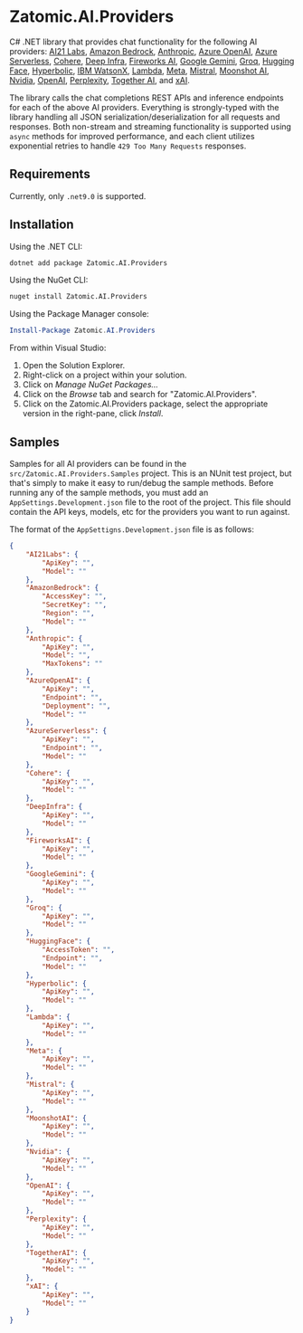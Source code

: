 # Zatomic.AI.Providers

C# .NET library that provides chat functionality for the following AI providers: [AI21 Labs](https://docs.ai21.com/reference/jamba-1-6-api-ref), [Amazon Bedrock](https://docs.aws.amazon.com/bedrock/latest/APIReference/API_runtime_Converse.html), [Anthropic](https://docs.anthropic.com/en/api/messages), [Azure OpenAI](https://learn.microsoft.com/en-us/azure/ai-services/openai/reference), [Azure Serverless](https://learn.microsoft.com/en-us/rest/api/aifoundry/model-inference/get-chat-completions/get-chat-completions), [Cohere](https://docs.cohere.com/v2/reference/chat), [Deep Infra](https://deepinfra.com/docs/openai_api), [Fireworks AI](https://docs.fireworks.ai/api-reference/post-chatcompletions), [Google Gemini](https://ai.google.dev/api/generate-content), [Groq](https://console.groq.com/docs/api-reference#chat-create), [Hugging Face](https://huggingface.co/docs/inference-providers/en/tasks/chat-completion), [Hyperbolic](https://docs.hyperbolic.xyz/reference/create_chat_completion_v1_chat_completions_post), [IBM WatsonX](https://cloud.ibm.com/apidocs/watsonx-ai#text-chat), [Lambda](https://docs.lambda.ai/public-cloud/lambda-inference-api/), [Meta](https://llama.developer.meta.com/docs/api/chat/), [Mistral](https://docs.mistral.ai/api/), [Moonshot AI](https://platform.moonshot.ai/docs/api/chat), [Nvidia](https://docs.api.nvidia.com/nim/reference/llm-apis), [OpenAI](https://platform.openai.com/docs/api-reference/chat), [Perplexity](https://docs.perplexity.ai/api-reference/chat-completions-post), [Together AI](https://docs.together.ai/reference/chat-completions-1), and [xAI](https://docs.x.ai/docs/api-reference#messages-anthropic-compatible).

The library calls the chat completions REST APIs and inference endpoints for each of the above AI providers. Everything is strongly-typed with the library handling all JSON serialization/deserialization for all requests and responses. Both non-stream and streaming functionality is supported using `async` methods for improved performance, and each client utilizes exponential retries to handle `429 Too Many Requests` responses.

## Requirements

Currently, only `.net9.0` is supported.

## Installation

Using the .NET CLI:

```sh
dotnet add package Zatomic.AI.Providers
```

Using the NuGet CLI:

```sh
nuget install Zatomic.AI.Providers
```

Using the Package Manager console:

```powershell
Install-Package Zatomic.AI.Providers
```

From within Visual Studio:

1. Open the Solution Explorer.
2. Right-click on a project within your solution.
3. Click on _Manage NuGet Packages..._
4. Click on the _Browse_ tab and search for "Zatomic.AI.Providers".
5. Click on the Zatomic.AI.Providers package, select the appropriate version in the right-pane, click _Install_.

## Samples

Samples for all AI providers can be found in the `src/Zatomic.AI.Providers.Samples` project. This is an NUnit test project, but that's simply to make it easy to run/debug the sample methods. Before running any of the sample methods, you must add an `AppSettings.Development.json` file to the root of the project. This file should contain the API keys, models, etc for the providers you want to run against.

The format of the `AppSettigns.Development.json` file is as follows:

```json
{
    "AI21Labs": {
        "ApiKey": "",
        "Model": ""
    },
    "AmazonBedrock": {
        "AccessKey": "",
        "SecretKey": "",
        "Region": "",
        "Model": ""
    },
    "Anthropic": {
        "ApiKey": "",
        "Model": "",
        "MaxTokens": ""
    },
    "AzureOpenAI": {
        "ApiKey": "",
        "Endpoint": "",
        "Deployment": "",
        "Model": ""
    },
    "AzureServerless": {
        "ApiKey": "",
        "Endpoint": "",
        "Model": ""
    },
    "Cohere": {
        "ApiKey": "",
        "Model": ""
    },
    "DeepInfra": {
        "ApiKey": "",
        "Model": ""
    },
    "FireworksAI": {
        "ApiKey": "",
        "Model": ""
    },
    "GoogleGemini": {
        "ApiKey": "",
        "Model": ""
    },
    "Groq": {
        "ApiKey": "",
        "Model": ""
    },
    "HuggingFace": {
        "AccessToken": "",
        "Endpoint": "",
        "Model": ""
    },
    "Hyperbolic": {
        "ApiKey": "",
        "Model": ""
    },
    "Lambda": {
        "ApiKey": "",
        "Model": ""
    },
    "Meta": {
        "ApiKey": "",
        "Model": ""
    },
    "Mistral": {
        "ApiKey": "",
        "Model": ""
    },
    "MoonshotAI": {
        "ApiKey": "",
        "Model": ""
    },
    "Nvidia": {
        "ApiKey": "",
        "Model": ""
    },
    "OpenAI": {
        "ApiKey": "",
        "Model": ""
    },
    "Perplexity": {
        "ApiKey": "",
        "Model": ""
    },
    "TogetherAI": {
        "ApiKey": "",
        "Model": ""
    },
    "xAI": {
        "ApiKey": "",
        "Model": ""
    }
}
```

